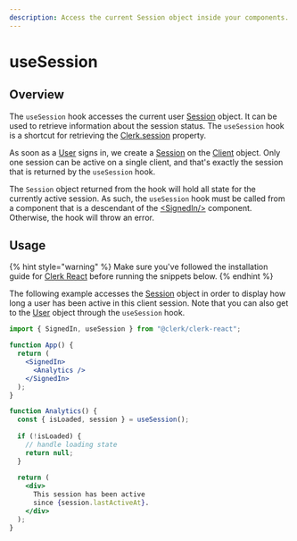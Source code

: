 ```yaml
---
description: Access the current Session object inside your components.
---
```


# useSession

## Overview

The `useSession` hook accesses the current user [Session](../clerkjs/session.md) object. It can be used to retrieve information about the session status. The `useSession` hook is a shortcut for retrieving the [Clerk.session](../clerkjs/clerk.md#attributes) property.

As soon as a [User](../clerkjs/user.md) signs in, we create a [Session](../clerkjs/session.md) on the [Client](../clerkjs/client.md) object. Only one session can be active on a single client, and that's exactly the session that is returned by the `useSession` hook.

The `Session` object returned from the hook will hold all state for the currently active session. As such, the `useSession` hook must be called from a component that is a descendant of the [\<SignedIn/>](../../components/signed-in.md) component. Otherwise, the hook will throw an error.

## Usage

{% hint style="warning" %}
Make sure you've followed the installation guide for [Clerk React](installation.md) before running the snippets below.
{% endhint %}

The following example accesses the [Session](../clerkjs/session.md) object in order to display how long a user has been active in this client session. Note that you can also get to the [User](../clerkjs/user.md) object through the `useSession` hook.&#x20;

```jsx
import { SignedIn, useSession } from "@clerk/clerk-react";

function App() {
  return (
    <SignedIn>
      <Analytics />
    </SignedIn>
  );
}

function Analytics() {
  const { isLoaded, session } = useSession();
  
  if (!isLoaded) {
    // handle loading state
    return null;
  }
  
  return (
    <div> 
      This session has been active 
      since {session.lastActiveAt}.
    </div>
  );
}
```

